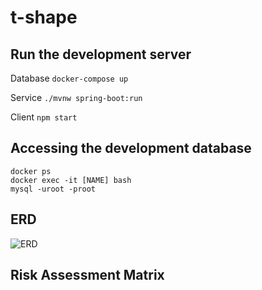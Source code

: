 # t-shape

## Run the development server

Database `docker-compose up`

Service `./mvnw spring-boot:run`

Client `npm start`

## Accessing the development database

```
docker ps
docker exec -it [NAME] bash
mysql -uroot -proot
```

## ERD

![ERD](https://i.imgur.com/vn7PsNS.png)

## Risk Assessment Matrix
